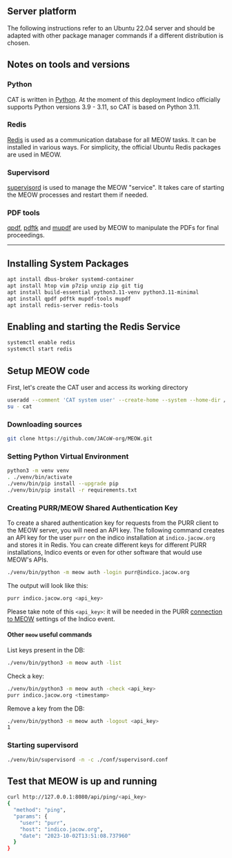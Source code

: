 ## Server platform

The following instructions refer to an Ubuntu 22.04 server and should be adapted with other package manager commands if a different distribution is chosen.

## Notes on tools and versions

### Python

CAT is written in [Python](https://www.python.org/). At the moment of this deployment Indico officially supports Python versions 3.9 - 3.11, so CAT is based on Python 3.11.

### Redis

[Redis](https://redis.io/) is used as a communication database for all MEOW tasks. It can be installed in various ways. For simplicity, the official Ubuntu Redis packages are used in MEOW.

### Supervisord

[supervisord](http://supervisord.org) is used to manage the MEOW "service". It takes care of starting the MEOW processes and restart them if needed.

### PDF tools

[qpdf](https://qpdf.sourceforge.io/), [pdftk](https://www.pdflabs.com/tools/pdftk-the-pdf-toolkit/) and  [mupdf](https://mupdf.com) are used by MEOW to manipulate the PDFs for final proceedings.

---

## Installing System Packages

```bash
apt install dbus-broker systemd-container
apt install htop vim p7zip unzip zip git tig
apt install build-essential python3.11-venv python3.11-minimal
apt install qpdf pdftk mupdf-tools mupdf
apt install redis-server redis-tools
```

## Enabling and starting the Redis Service

```bash
systemctl enable redis
systemctl start redis
```

## Setup MEOW code

First, let's create the CAT user and access its working directory

```bash
useradd --comment 'CAT system user' --create-home --system --home-dir /opt/cat --shell /usr/bin/bash cat
su - cat
```

### Downloading sources

```bash
git clone https://github.com/JACoW-org/MEOW.git
```

### Setting Python Virtual Environment

```bash
python3 -m venv venv
. ./venv/bin/activate
./venv/bin/pip install --upgrade pip
./venv/bin/pip install -r requirements.txt
```

### Creating PURR/MEOW Shared Authentication Key

To create a shared authentication key for requests from the PURR client to the MEOW server, you will need an API key. The following command creates an API key for the user `purr` on the indico installation at `indico.jacow.org` and stores it in Redis. You can create different keys for different PURR installations, Indico events or even for other software that would use MEOW's APIs.

```bash
./venv/bin/python -m meow auth -login purr@indico.jacow.org
```

The output will look like this:

```bash
purr indico.jacow.org <api_key>
```

Please take note of this `<api_key>`: it will be needed in the PURR [connection to MEOW](https://purr-docs.jacow.org/Functionalities/connection/) settings of the Indico event.

#### Other `meow` useful commands

List keys present in the DB:

```bash
./venv/bin/python3 -m meow auth -list
```

Check a key:

```bash
./venv/bin/python3 -m meow auth -check <api_key>
purr indico.jacow.org <timestamp>
```

Remove a key from the DB:

```bash
./venv/bin/python3 -m meow auth -logout <api_key>
1
```

### Starting supervisord

```bash
./venv/bin/supervisord -n -c ./conf/supervisord.conf
```

## Test that MEOW is up and running

```bash
curl http://127.0.0.1:8080/api/ping/<api_key>
{
  "method": "ping",
  "params": {
    "user": "purr",
    "host": "indico.jacow.org",
    "date": "2023-10-02T13:51:08.737960"
  }
}
```